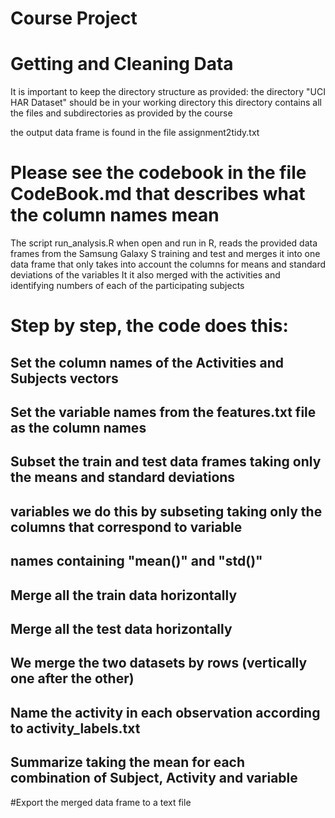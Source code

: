 # Course Project
# Getting and Cleaning Data

 It is important to keep the directory structure as provided:
 the directory "UCI HAR Dataset" should be in your working directory
 this directory contains all the files and subdirectories as provided by the course


 the output data frame is found in the file assignment2tidy.txt

# Please see the codebook in the file CodeBook.md that describes what the column names mean


 The script run_analysis.R when open and run in R, reads the provided data frames
 from the Samsung Galaxy S training and test and merges it into one data frame that 
 only takes into account the columns for means and standard deviations of the variables
 It it also merged with the activities and identifying numbers of each of the participating subjects

# Step by step, the code does this:


 ## Set the column names of the Activities and Subjects vectors


## Set the variable names from the features.txt file as the column names


## Subset the train and test data frames taking only the means and standard deviations
## variables we do this by subseting taking only the columns that correspond to variable 
## names containing "mean()" and "std()"


## Merge all the train data horizontally

## Merge all the test data horizontally


## We merge the two datasets by rows (vertically one after the other)


## Name the activity in each observation according to activity_labels.txt


## Summarize taking the mean for each combination of Subject, Activity and variable


#Export the merged data frame to a text file